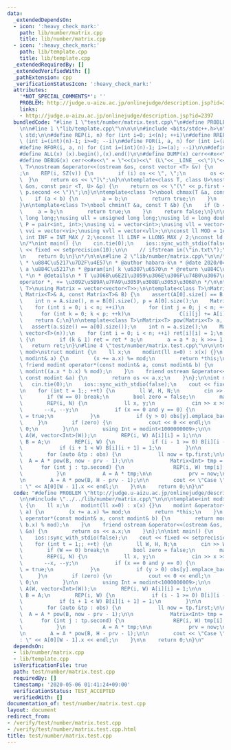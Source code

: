 ```yaml
---
data:
  _extendedDependsOn:
  - icon: ':heavy_check_mark:'
    path: lib/number/matrix.cpp
    title: lib/number/matrix.cpp
  - icon: ':heavy_check_mark:'
    path: lib/template.cpp
    title: lib/template.cpp
  _extendedRequiredBy: []
  _extendedVerifiedWith: []
  _pathExtension: cpp
  _verificationStatusIcon: ':heavy_check_mark:'
  attributes:
    '*NOT_SPECIAL_COMMENTS*': ''
    PROBLEM: http://judge.u-aizu.ac.jp/onlinejudge/description.jsp?id=2397
    links:
    - http://judge.u-aizu.ac.jp/onlinejudge/description.jsp?id=2397
  bundledCode: "#line 1 \"test/number/matrix.test.cpp\"\n#define PROBLEM \"http://judge.u-aizu.ac.jp/onlinejudge/description.jsp?id=2397\"\
    \n\n#line 1 \"lib/template.cpp\"\n\n\n\n#include <bits/stdc++.h>\n\nusing namespace\
    \ std;\n\n#define REP(i, n) for (int i=0; i<(n); ++i)\n#define RREP(i, n) for\
    \ (int i=(int)(n)-1; i>=0; --i)\n#define FOR(i, a, n) for (int i=(a); i<(n); ++i)\n\
    #define RFOR(i, a, n) for (int i=(int)(n)-1; i>=(a); --i)\n\n#define SZ(x) ((int)(x).size())\n\
    #define ALL(x) (x).begin(),(x).end()\n\n#define DUMP(x) cerr<<#x<<\" = \"<<(x)<<endl\n\
    #define DEBUG(x) cerr<<#x<<\" = \"<<(x)<<\" (L\"<<__LINE__<<\")\"<<endl;\n\ntemplate<class\
    \ T>\nostream &operator<<(ostream &os, const vector <T> &v) {\n    os << \"[\"\
    ;\n    REP(i, SZ(v)) {\n        if (i) os << \", \";\n        os << v[i];\n  \
    \  }\n    return os << \"]\";\n}\n\ntemplate<class T, class U>\nostream &operator<<(ostream\
    \ &os, const pair <T, U> &p) {\n    return os << \"(\" << p.first << \" \" <<\
    \ p.second << \")\";\n}\n\ntemplate<class T>\nbool chmax(T &a, const T &b) {\n\
    \    if (a < b) {\n        a = b;\n        return true;\n    }\n    return false;\n\
    }\n\ntemplate<class T>\nbool chmin(T &a, const T &b) {\n    if (b < a) {\n   \
    \     a = b;\n        return true;\n    }\n    return false;\n}\n\nusing ll =\
    \ long long;\nusing ull = unsigned long long;\nusing ld = long double;\nusing\
    \ P = pair<int, int>;\nusing vi = vector<int>;\nusing vll = vector<ll>;\nusing\
    \ vvi = vector<vi>;\nusing vvll = vector<vll>;\n\nconst ll MOD = 1e9 + 7;\nconst\
    \ int INF = INT_MAX / 2;\nconst ll LINF = LLONG_MAX / 2;\nconst ld eps = 1e-9;\n\
    \n/*\nint main() {\n    cin.tie(0);\n    ios::sync_with_stdio(false);\n    cout\
    \ << fixed << setprecision(10);\n\n    // ifstream in(\"in.txt\");\n    // cin.rdbuf(in.rdbuf());\n\
    \n    return 0;\n}\n*/\n\n\n#line 2 \"lib/number/matrix.cpp\"\n\n/**\n * @brief\n\
    \ * \u884C\u5217\u7D2F\u4E57\n * @author habara-k\n * @date 2020/04/24\n * @param[in]\
    \ a \u884C\u5217\n * @param[in] k \u6307\u6570\n * @return \u884C\u5217 a^k\n\
    \ *\n * @details\n * T \u306B\u6E21\u3059\u306E\u306F\u74B0\u3067\u3042\u308A\u3001\
    operator *, += \u3092\u5B9A\u7FA9\u3059\u308B\u3053\u3068\n */\n\ntemplate<class\
    \ T>\nusing Matrix = vector<vector<T>>;\n\ntemplate<class T>\nMatrix<T> operator*(const\
    \ Matrix<T>& A, const Matrix<T>& B) {\n    assert(A[0].size() == B.size());\n\
    \    int n = A.size(), m = B[0].size(), p = A[0].size();\n    Matrix<T> C(n, vector<T>(m));\n\
    \    for (int i = 0; i < n; ++i)\n        for (int j = 0; j < m; ++j)\n      \
    \      for (int k = 0; k < p; ++k)\n                C[i][j] += A[i][k] * B[k][j];\n\
    \    return C;\n}\n\ntemplate<class T>\nMatrix<T> pow(Matrix<T> a, ll k) {\n \
    \   assert(a.size() == a[0].size());\n    int n = a.size();\n    Matrix<T> ret(n,\
    \ vector<T>(n));\n    for (int i = 0; i < n; ++i) ret[i][i] = 1;\n    while (k)\
    \ {\n        if (k & 1) ret = ret * a;\n        a = a * a; k >>= 1;\n    }\n \
    \   return ret;\n}\n#line 4 \"test/number/matrix.test.cpp\"\n\n\ntemplate<int\
    \ mod>\nstruct modint {\n    ll x;\n    modint(ll x=0) : x(x) {}\n    modint &operator+=(const\
    \ modint& a) {\n        (x += a.x) %= mod;\n        return *this;\n    }\n   \
    \ friend modint operator*(const modint& a, const modint& b) {\n        return\
    \ modint((a.x * b.x) % mod);\n    }\n    friend ostream &operator<<(ostream &os,\
    \ const modint &a) {\n        return os << a.x;\n    }\n};\n\nint main() {\n \
    \   cin.tie(0);\n    ios::sync_with_stdio(false);\n    cout << fixed << setprecision(10);\n\
    \n    for (int t = 1;; ++t) {\n        ll W, H, N;\n        cin >> W >> H >> N;\n\
    \        if (W == 0) break;\n        bool zero = false;\n        map<ll, vi> obs;\n\
    \        REP(i, N) {\n            ll x, y;\n            cin >> x >> y;\n     \
    \       --x, --y;\n            if (x == 0 and y == 0) {\n                zero\
    \ = true;\n            }\n            if (y > 0) obs[y].emplace_back(x);\n   \
    \     }\n        if (zero) {\n            cout << 0 << endl;\n            return\
    \ 0;\n        }\n\n        using Int = modint<1000000009>;\n\n        Matrix<Int>\
    \ A(W, vector<Int>(W));\n        REP(i, W) A[i][i] = 1;\n\n        Matrix<Int>\
    \ B = A;\n        REP(i, W) {\n            if (i - 1 >= 0) B[i][i - 1] = 1;\n\
    \            if (i + 1 < W) B[i][i + 1] = 1;\n        }\n\n        ll prv = 0;\n\
    \        for (auto &tp : obs) {\n            ll now = tp.first;\n\n          \
    \  A = A * pow(B, now - prv - 1);\n\n            Matrix<Int> tmp = B;\n      \
    \      for (int j : tp.second) {\n                REP(i, W) tmp[i][j] = 0;\n \
    \           }\n            A = A * tmp;\n\n            prv = now;\n\n        }\n\
    \n        A = A * pow(B, H - prv - 1);\n\n        cout << \"Case \" << t << \"\
    : \" << A[0][W - 1].x << endl;\n    }\n\n    return 0;\n}\n"
  code: "#define PROBLEM \"http://judge.u-aizu.ac.jp/onlinejudge/description.jsp?id=2397\"\
    \n\n#include \"../../lib/number/matrix.cpp\"\n\n\ntemplate<int mod>\nstruct modint\
    \ {\n    ll x;\n    modint(ll x=0) : x(x) {}\n    modint &operator+=(const modint&\
    \ a) {\n        (x += a.x) %= mod;\n        return *this;\n    }\n    friend modint\
    \ operator*(const modint& a, const modint& b) {\n        return modint((a.x *\
    \ b.x) % mod);\n    }\n    friend ostream &operator<<(ostream &os, const modint\
    \ &a) {\n        return os << a.x;\n    }\n};\n\nint main() {\n    cin.tie(0);\n\
    \    ios::sync_with_stdio(false);\n    cout << fixed << setprecision(10);\n\n\
    \    for (int t = 1;; ++t) {\n        ll W, H, N;\n        cin >> W >> H >> N;\n\
    \        if (W == 0) break;\n        bool zero = false;\n        map<ll, vi> obs;\n\
    \        REP(i, N) {\n            ll x, y;\n            cin >> x >> y;\n     \
    \       --x, --y;\n            if (x == 0 and y == 0) {\n                zero\
    \ = true;\n            }\n            if (y > 0) obs[y].emplace_back(x);\n   \
    \     }\n        if (zero) {\n            cout << 0 << endl;\n            return\
    \ 0;\n        }\n\n        using Int = modint<1000000009>;\n\n        Matrix<Int>\
    \ A(W, vector<Int>(W));\n        REP(i, W) A[i][i] = 1;\n\n        Matrix<Int>\
    \ B = A;\n        REP(i, W) {\n            if (i - 1 >= 0) B[i][i - 1] = 1;\n\
    \            if (i + 1 < W) B[i][i + 1] = 1;\n        }\n\n        ll prv = 0;\n\
    \        for (auto &tp : obs) {\n            ll now = tp.first;\n\n          \
    \  A = A * pow(B, now - prv - 1);\n\n            Matrix<Int> tmp = B;\n      \
    \      for (int j : tp.second) {\n                REP(i, W) tmp[i][j] = 0;\n \
    \           }\n            A = A * tmp;\n\n            prv = now;\n\n        }\n\
    \n        A = A * pow(B, H - prv - 1);\n\n        cout << \"Case \" << t << \"\
    : \" << A[0][W - 1].x << endl;\n    }\n\n    return 0;\n}\n"
  dependsOn:
  - lib/number/matrix.cpp
  - lib/template.cpp
  isVerificationFile: true
  path: test/number/matrix.test.cpp
  requiredBy: []
  timestamp: '2020-05-06 01:41:24+09:00'
  verificationStatus: TEST_ACCEPTED
  verifiedWith: []
documentation_of: test/number/matrix.test.cpp
layout: document
redirect_from:
- /verify/test/number/matrix.test.cpp
- /verify/test/number/matrix.test.cpp.html
title: test/number/matrix.test.cpp
---
```

